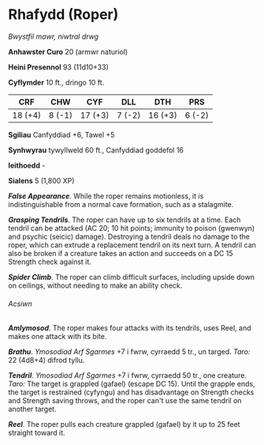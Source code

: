 # Rhafydd (Roper)

*Bwystfil mawr, niwtral drwg*

**Anhawster Curo** 20 (armwr naturiol)

**Heini Presennol** 93 (11d10+33)

**Cyflymder** 10 ft., dringo 10 ft.

| CRF     | CHW    | CYF     | DLL    | DTH     | PRS    |
|---------|--------|---------|--------|---------|--------|
| 18 (+4) | 8 (-1) | 17 (+3) | 7 (-2) | 16 (+3) | 6 (-2) |

**Sgiliau** Canfyddiad +6, Tawel +5

**Synhwyrau** tywyllweld 60 ft., Canfyddiad goddefol 16

**Ieithoedd** -

**Sialens** 5 (1,800 XP)

***False Appearance***. While the roper remains motionless, it is indistinguishable from a normal cave formation, such as a stalagmite.

***Grasping Tendrils***. The roper can have up to six tendrils at a time. Each tendril can be attacked (AC 20; 10 hit points; immunity to poison (gwenwyn) and psychic (seicic) damage). Destroying a tendril deals no damage to the roper, which can extrude a replacement tendril on its next turn. A tendril can also be broken if a creature takes an action and succeeds on a DC 15 Strength check against it.

***Spider Climb***. The roper can climb difficult surfaces, including upside down on ceilings, without needing to make an ability check.

###### Acsiwn

***Amlymosod***. The roper makes four attacks with its tendrils, uses Reel, and makes one attack with its bite.

***Brathu***. *Ymosodiad Arf Sgarmes* +7 i fwrw, cyrraedd 5 tr., un targed. *Taro:* 22 (4d8+4) difrod tyllu.

***Tendril***. *Ymosodiad Arf Sgarmes* +7 i fwrw, cyrraedd 50 tr., one creature. *Taro:* The target is grappled (gafael) (escape DC 15). Until the grapple ends, the target is restrained (cyfyngu) and has disadvantage on Strength checks and Strength saving throws, and the roper can't use the same tendril on another target.

***Reel***. The roper pulls each creature grappled (gafael) by it up to 25 feet straight toward it.